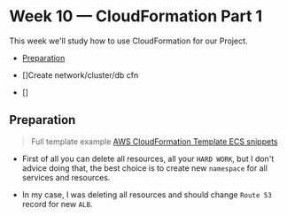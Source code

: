 # Week 10 — CloudFormation Part 1

This week we'll study how to use CloudFormation for our Project.

- [Preparation](#preparation)



- []Create network/cluster/db cfn
- []


## Preparation

> Full template example [AWS CloudFormation Template ECS snippets](https://docs.aws.amazon.com/AWSCloudFormation/latest/UserGuide/quickref-ecs.html#quickref-ecs-example-1.yaml)

* First of all you can delete all resources, all your `HARD WORK`, but I don't advice doing that, the best choice is to create new `namespace` for all services and resources.

* In my case, I was deleting all resources and should change `Route 53` record for new `ALB`.